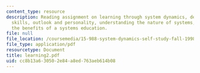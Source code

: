 ```yaml
---
content_type: resource
description: Reading assignment on learning through system dynamics, developing personal
  skills, outlook and personality, understanding the nature of systems, and achieving
  the benefits of a systems education.
file: null
file_location: /coursemedia/15-988-system-dynamics-self-study-fall-1998-spring-1999/cc8b13a630502e84a8ed763aeb614b08_learning2.pdf
file_type: application/pdf
resourcetype: Document
title: learning2.pdf
uid: cc8b13a6-3050-2e84-a8ed-763aeb614b08
---
```


